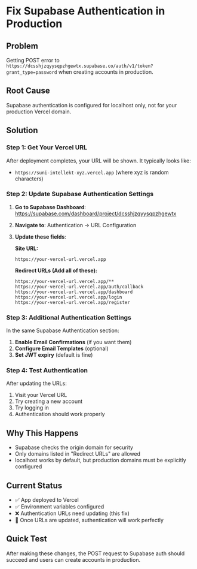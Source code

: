 # Fix Supabase Authentication in Production

## Problem
Getting POST error to `https://dcsshjzqyysqpzhgewtx.supabase.co/auth/v1/token?grant_type=password` when creating accounts in production.

## Root Cause
Supabase authentication is configured for localhost only, not for your production Vercel domain.

## Solution

### Step 1: Get Your Vercel URL
After deployment completes, your URL will be shown. It typically looks like:
- `https://suni-intellekt-xyz.vercel.app` (where xyz is random characters)

### Step 2: Update Supabase Authentication Settings

1. **Go to Supabase Dashboard**: https://supabase.com/dashboard/project/dcsshjzqyysqpzhgewtx
2. **Navigate to**: Authentication → URL Configuration
3. **Update these fields**:

   **Site URL:**
   ```
   https://your-vercel-url.vercel.app
   ```

   **Redirect URLs (Add all of these):**
   ```
   https://your-vercel-url.vercel.app/**
   https://your-vercel-url.vercel.app/auth/callback
   https://your-vercel-url.vercel.app/dashboard
   https://your-vercel-url.vercel.app/login
   https://your-vercel-url.vercel.app/register
   ```

### Step 3: Additional Authentication Settings

In the same Supabase Authentication section:

1. **Enable Email Confirmations** (if you want them)
2. **Configure Email Templates** (optional)
3. **Set JWT expiry** (default is fine)

### Step 4: Test Authentication

After updating the URLs:
1. Visit your Vercel URL
2. Try creating a new account
3. Try logging in
4. Authentication should work properly

## Why This Happens

- Supabase checks the origin domain for security
- Only domains listed in "Redirect URLs" are allowed
- localhost works by default, but production domains must be explicitly configured

## Current Status
- ✅ App deployed to Vercel
- ✅ Environment variables configured
- ❌ Authentication URLs need updating (this fix)
- 🔄 Once URLs are updated, authentication will work perfectly

## Quick Test
After making these changes, the POST request to Supabase auth should succeed and users can create accounts in production.
